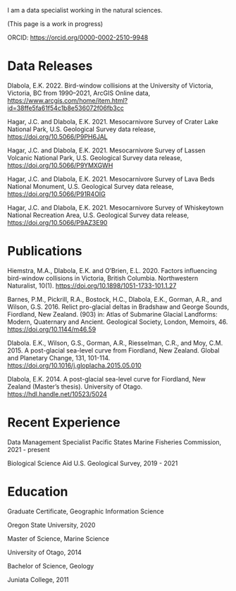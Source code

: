 I am a data specialist working in the natural sciences.

(This page is a work in progress)

ORCID: https://orcid.org/0000-0002-2510-9948

# Data Releases

Dlabola, E.K. 2022. Bird-window collisions at the University of Victoria, Victoria, BC from 1990–2021, ArcGIS Online data, https://www.arcgis.com/home/item.html?id=38ffe5fa61f54c1b8e536072f06fb3cc

Hagar, J.C. and Dlabola, E.K. 2021. Mesocarnivore Survey of Crater Lake National Park, U.S. Geological Survey data release, https://doi.org/10.5066/P9PH6JAL 

Hagar, J.C. and Dlabola, E.K. 2021. Mesocarnivore Survey of Lassen Volcanic National Park, U.S. Geological Survey data release, https://doi.org/10.5066/P9YMXGWH

Hagar, J.C. and Dlabola, E.K. 2021. Mesocarnivore Survey of Lava Beds National Monument, U.S. Geological Survey data release, https://doi.org/10.5066/P91R4OIG 

Hagar, J.C. and Dlabola, E.K. 2021. Mesocarnivore Survey of Whiskeytown National Recreation Area, U.S. Geological Survey data release, https://doi.org/10.5066/P9AZ3E90 

# Publications

Hiemstra, M.A., Dlabola, E.K. and O’Brien, E.L. 2020. Factors influencing bird-window collisions in Victoria, British Columbia. Northwestern Naturalist, 10(1). https://doi.org/10.1898/1051-1733-101.1.27 

Barnes, P.M., Pickrill, R.A., Bostock, H.C., Dlabola, E.K., Gorman, A.R., and Wilson, G.S. 2016. Relict pro-glacial deltas in Bradshaw and George Sounds, Fiordland, New Zealand. (903) in: Atlas of Submarine Glacial Landforms: Modern, Quaternary and Ancient. Geological Society, London, Memoirs, 46. https://doi.org/10.1144/m46.59 

Dlabola. E.K., Wilson, G.S., Gorman, A.R., Riesselman, C.R., and Moy, C.M. 2015. A post-glacial sea-level curve from Fiordland, New Zealand. Global and Planetary Change, 131, 101-114. https://doi.org/10.1016/j.gloplacha.2015.05.010 

Dlabola, E.K. 2014. A post-glacial sea-level curve for Fiordland, New Zealand (Master’s thesis). University of Otago. https://hdl.handle.net/10523/5024 

# Recent Experience

Data Management Specialist
Pacific States Marine Fisheries Commission, 2021 - present

Biological Science Aid
U.S. Geological Survey, 2019 - 2021

# Education

Graduate Certificate, Geographic Information Science

Oregon State University, 2020

Master of Science, Marine Science

University of Otago, 2014

Bachelor of Science, Geology

Juniata College, 2011
